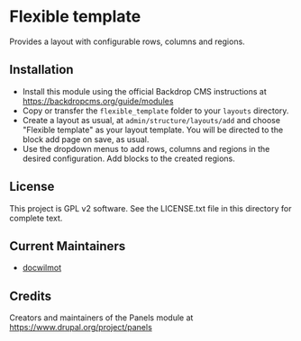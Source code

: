 Flexible template
============

Provides a layout with configurable rows, columns and regions.


Installation
------------

- Install this module using the official Backdrop CMS instructions at
  https://backdropcms.org/guide/modules
- Copy or transfer the `flexible_template` folder to your `layouts` directory.
- Create a layout as usual, at `admin/structure/layouts/add` and choose 
  "Flexible template" as your layout template. You will be directed to the 
  block add page on save, as usual.
- Use the dropdown menus to add rows, columns and regions in the desired
  configuration. Add blocks to the created regions.

License
-------

This project is GPL v2 software. See the LICENSE.txt file in this directory for
complete text.

Current Maintainers
-------------------

- [docwilmot](https://github.com/docwilmot)

Credits
-------

Creators and maintainers of the Panels module at https://www.drupal.org/project/panels
